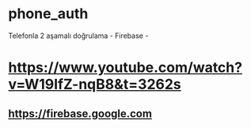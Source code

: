 # phone_auth

Telefonla 2 aşamalı doğrulama - Firebase -
# https://www.youtube.com/watch?v=W19IfZ-nqB8&t=3262s
## https://firebase.google.com
